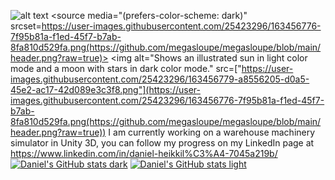 ![alt text](https://github.com/megasloupe/megasloupe/blob/main/header.png?raw=true)
<picture>
 <source media="(prefers-color-scheme: dark)" srcset=https://user-images.githubusercontent.com/25423296/163456776-7f95b81a-f1ed-45f7-b7ab-8fa810d529fa.png(https://github.com/megasloupe/megasloupe/blob/main/header.png?raw=true)>
 <img alt="Shows an illustrated sun in light color mode and a moon with stars in dark color mode." src=["https://user-images.githubusercontent.com/25423296/163456779-a8556205-d0a5-45e2-ac17-42d089e3c3f8.png"](https://user-images.githubusercontent.com/25423296/163456776-7f95b81a-f1ed-45f7-b7ab-8fa810d529fa.png(https://github.com/megasloupe/megasloupe/blob/main/header.png?raw=true))
</picture>
I am currently working on a warehouse machinery simulator in Unity 3D, you can follow my progress on my LinkedIn page at https://www.linkedin.com/in/daniel-heikkil%C3%A4-7045a219b/
[![Daniel's GitHub stats dark](https://github-readme-stats.vercel.app/api?username=megasloupe&hide=contribs,prs,issues&show_icons=true&theme=blue-green)](https://github.com/anuraghazra/github-readme-stats#gh-dark-mode-only)
[![Daniel's GitHub stats light](https://github-readme-stats.vercel.app/api?username=megasloupe&hide=contribs,prs,issues&show_icons=true&theme=blue-green&bg_color=45,#FFFFFF,#F6F8FA,#EAEEF2)](https://github.com/anuraghazra/github-readme-stats#gh-light-mode-only)
<!--
**megasloupe/megasloupe** is a ✨ _special_ ✨ repository because its `README.md` (this file) appears on your GitHub profile.

Here are some ideas to get you started:

- 🔭 I’m currently working on ...
- 🌱 I’m currently learning ...
- 👯 I’m looking to collaborate on ...
- 🤔 I’m looking for help with ...
- 💬 Ask me about ...
- 📫 How to reach me: ...
- 😄 Pronouns: ...
- ⚡ Fun fact: ...
-->
